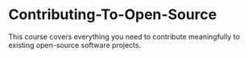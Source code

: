 # Contributing-To-Open-Source
This course covers everything you need to contribute meaningfully to existing open-source software projects.
